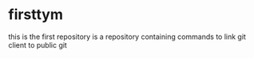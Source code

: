 # firsttym
this is the first repository
is a repository containing commands to link git client to public  git
